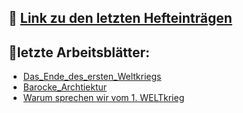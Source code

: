 ## 📕 [Link zu den letzten Hefteinträgen](GPG_7/Hefteinträge_GPG7/Hefteinträge_GPG_7)


## 📝letzte Arbeitsblätter:

- [Das_Ende_des_ersten_Weltkriegs](GPG_7/Arbeitsblätter_GPG_7/Das_Ende_des_ersten_Weltkriegs)
- [Barocke_Archtiektur](Kunst_7/Barocke_Archtiektur)
- [Warum sprechen wir vom 1. WELTkrieg](GPG_7/Arbeitsblätter_GPG_7/Thema-der-erste-Weltkrieg_ein-globaler-Krieg)

